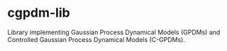 # cgpdm-lib
Library implementing Gaussian Process Dynamical Models (GPDMs) and Controlled Gaussian Process Dynamical Models (C-GPDMs).
